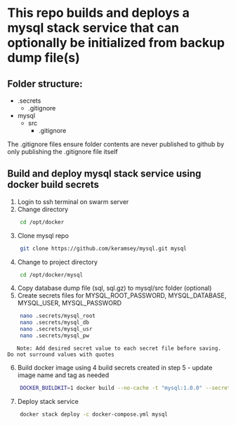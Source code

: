 # This repo builds and deploys a mysql stack service that can optionally be initialized from backup dump file(s)
## Folder structure:
* .secrets
   * .gitignore
* mysql
   * src
     * .gitignore

The .gitignore files ensure folder contents are never published to github by only publishing the .gitignore file itself

## Build and deploy mysql stack service using docker build secrets
1. Login to ssh terminal on swarm server
2. Change directory
```sh
    cd /opt/docker
```
3. Clone mysql repo
```sh
    git clone https://github.com/keramsey/mysql.git mysql
```
4. Change to project directory
```sh
    cd /opt/docker/mysql
```
4. Copy database dump file (sql, sql.gz) to mysql/src folder (optional)
5. Create secrets files for MYSQL_ROOT_PASSWORD, MYSQL_DATABASE, MYSQL_USER, MYSQL_PASSWORD
```sh
    nano .secrets/mysql_root
    nano .secrets/mysql_db
    nano .secrets/mysql_usr
    nano .secrets/mysql_pw
```
       Note: Add desired secret value to each secret file before saving. Do not surround values with quotes

6. Build docker image using 4 build secrets created in step 5 - update image name and tag as needed
```sh
    DOCKER_BUILDKIT=1 docker build --no-cache -t "mysql:1.0.0" --secret id=mysql_root,src=/opt/docker/mysql/.secrets/.mysql_root --secret id=mysql_db,src=/opt/docker/mysql/.secrets/.mysql_db --secret id=mysql_usr,src=/opt/docker/mysql/.secrets/.mysql_usr --secret id=mysql_pw,src=/opt/docker/mysql/.secrets/.mysql_pw ./mysql
```
7. Deploy stack service
```sh
    docker stack deploy -c docker-compose.yml mysql
```